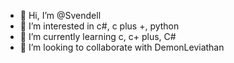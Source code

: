 - 👋 Hi, I’m @Svendell
- 👀 I’m interested in c#, c plus +, python
- 🌱 I’m currently learning c, c+ plus, С#
- 💞️ I’m looking to collaborate with DemonLeviathan

<!---
Svendell/Svendell is a ✨ special ✨ repository because its `README.md` (this file) appears on your GitHub profile.
You can click the Preview link to take a look at your changes.
--->
